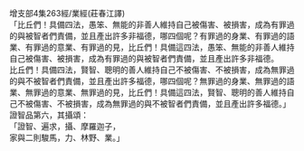 增支部4集263經/業經(莊春江譯)  
「比丘們！具備四法，愚笨、無能的非善人維持自己被傷害、被損害，成為有罪過的與被智者們責備，並且產出許多非福德，哪四個呢？有罪過的身業、有罪過的語業、有罪過的意業、有罪過的見，比丘們！具備這四法，愚笨、無能的非善人維持自己被傷害、被損害，成為有罪過的與被智者們責備，並且產出許多非福德。  
比丘們！具備四法，賢智、聰明的善人維持自己不被傷害、不被損害，成為無罪過的與不被智者們責備，並且產出許多福德，哪四個呢？無罪過的身業、無罪過的語業、無罪過的意業、無罪過的見，比丘們！具備這四法，賢智、聰明的善人維持自己不被傷害、不被損害，成為無罪過的與不被智者們責備，並且產出許多福德。」  
證智品第六，其攝頌：  
「證智、遍求，攝、摩羅迦子，  
家與二則駿馬，力、林野、業。」  
  
  
